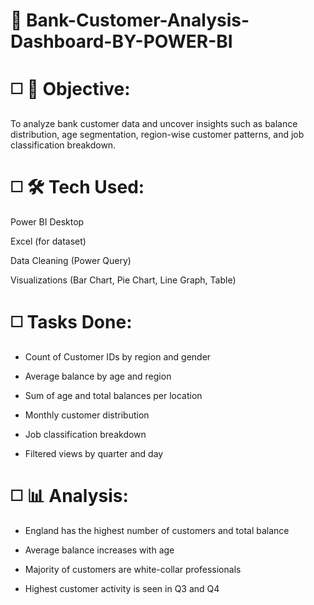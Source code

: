 # 🏦 Bank-Customer-Analysis-Dashboard-BY-POWER-BI

# ◻️ 📌 Objective:
To analyze bank customer data and uncover insights such as balance distribution, age segmentation, region-wise customer patterns, and job classification breakdown.

# ◻️ 🛠 Tech Used:
Power BI Desktop

Excel (for dataset)

Data Cleaning (Power Query)

Visualizations (Bar Chart, Pie Chart, Line Graph, Table)

# ◻️ Tasks Done:
- Count of Customer IDs by region and gender

- Average balance by age and region

- Sum of age and total balances per location

- Monthly customer distribution

- Job classification breakdown

- Filtered views by quarter and day

# ◻️ 📊 Analysis:
- England has the highest number of customers and total balance

- Average balance increases with age

- Majority of customers are white-collar professionals

- Highest customer activity is seen in Q3 and Q4
